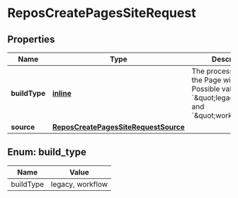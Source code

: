 
# ReposCreatePagesSiteRequest

## Properties
Name | Type | Description | Notes
------------ | ------------- | ------------- | -------------
**buildType** | [**inline**](#BuildType) | The process in which the Page will be built. Possible values are &#x60;\&quot;legacy\&quot;&#x60; and &#x60;\&quot;workflow\&quot;&#x60;. |  [optional]
**source** | [**ReposCreatePagesSiteRequestSource**](ReposCreatePagesSiteRequestSource.md) |  |  [optional]


<a id="BuildType"></a>
## Enum: build_type
Name | Value
---- | -----
buildType | legacy, workflow



